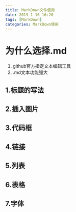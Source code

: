 ```yaml
---
title: MarkDown文件使用
date: 2019-1-16 16:20
tags: [MarkDown]
categories: MarkDown使用
---
```


# 为什么选择.md

1. github官方指定文本编辑工具
2. .md文本功能强大

## 1.标题的写法



## 2.插入图片


## 3.代码框


## 4.链接


## 5.列表


## 6.表格


## 7.字体







